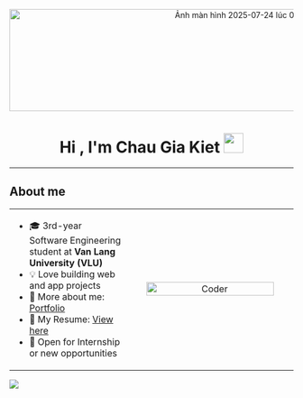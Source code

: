 <p align="center">
    <img width="833" height="181" alt="Ảnh màn hình 2025-07-24 lúc 09 24 55" src="https://github.com/user-attachments/assets/6a9479a4-53bb-4b9f-8967-f979a9691b46" alt="Dusgkiet Banner" width="100%" />

</p>


<h1 align="center"><b>Hi , I'm Chau Gia Kiet </b><img src="https://media.giphy.com/media/hvRJCLFzcasrR4ia7z/giphy.gif" width="35"></h1>
<!-- <p align="center">
    <img src="https://readme-typing-svg.herokuapp.com/?font=Righteous&size=35&center=true&vCenter=true&width=500&height=70&duration=4000&lines=Hi+There!+👋;Can+call+me+Dustin!;"/>
</p> -->



---

## About me

<table>
  <tr>
    <td>
      <ul>
        <li>🎓 3rd-year Software Engineering student at <b>Van Lang University (VLU)</b></li>
        <li>💡 Love building web and app projects</li>
        <li>📁 More about me: <a href="www.linkedin.com/in/dustin314" target="_blank">Portfolio</a></li>
        <li>📄 My Resume: <a href="https://drive.google.com/file/d/1AtNZ-fJZFvUqoYOBqittiK_LHudd5XVf/view?usp=drivesdk" target="_blank">View here</a></li>
        <li>🚀 Open for Internship or new opportunities</li>
      </ul>
    </td>
    <td align="center" width="280">
      <img src="https://user-images.githubusercontent.com/74038190/216655810-e2e89b30-25a2-479a-a20f-c4bde3634607.gif" alt="Coder" width="90%"/>
    </td>
  </tr>
</table>

[![](https://komarev.com/ghpvc/?username=dusgkiet)](https://github.com/dusgkiet)
